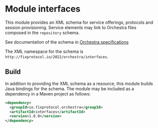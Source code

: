 # Module interfaces

This module provides an XML schema for service offerings, protocols and session provisioning. Service elements may link to Orchestra files composed in the `repository` schema.

See documentation of the schema in [Orchestra specifications](https://github.com/FIXTradingCommunity/fix-orchestra-spec/tree/master/v1-0-RC5)

The XML namespace for the schema is `http://fixprotocol.io/2022/orchestra/interfaces`.

## Build

In addition to providing the XML schema as a resource, this module builds Java bindings for the schema. The module may be included as a dependency in a Maven project as follows:

```xml
<dependency>
  <groupId>io.fixprotocol.orchestra</groupId>
  <artifactId>interfaces</artifactId>
  <version>1.8.0</version>
</dependency>
```
